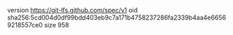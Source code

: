 version https://git-lfs.github.com/spec/v1
oid sha256:5cd004d0df99bdd403eb9c7a171b4758237286fa2339b4aa4e66569218557ce0
size 958

